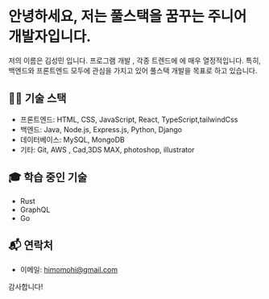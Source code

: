 # 안녕하세요, 저는 풀스택을 꿈꾸는 주니어 개발자입니다.

저의 이름은 김성민 입니다. 프로그램 개발 , 각종 트렌드에 에 매우 열정적입니다. 특히, 백엔드와 프론트엔드 모두에 관심을 가지고 있어 풀스택 개발을 목표로 하고 있습니다.

## 👨‍💻 기술 스택

- 프론트엔드: HTML, CSS, JavaScript, React, TypeScript,tailwindCss
- 백엔드: Java, Node.js, Express.js, Python, Django
- 데이터베이스: MySQL, MongoDB
- 기타: Git, AWS , Cad,3DS MAX, photoshop, illustrator
## 🎓 학습 중인 기술
- Rust
- GraphQL
- Go

## 📬 연락처

- 이메일: himomohi@gmail.com

감사합니다!
